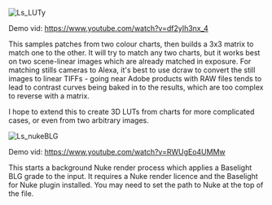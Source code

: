 ![Ls_LUTy](http://lewissaunders.com/rubbish/Ls_LUTy_thumb.jpg)

Demo vid: https://www.youtube.com/watch?v=df2yIh3nx_4

This samples patches from two colour charts, then builds a 3x3 matrix to match one to the other.  It will try to match any two charts, but it works best on two scene-linear images which are already matched in exposure.  For matching stills cameras to Alexa, it's best to use dcraw to convert the still images to linear TIFFs - going near Adobe products with RAW files tends to lead to contrast curves being baked in to the results, which are too complex to reverse with a matrix.

I hope to extend this to create 3D LUTs from charts for more complicated cases, or even from two arbitrary images.


![Ls_nukeBLG](http://lewissaunders.com/rubbish/Ls_nukeBLG_thumb.jpg)

Demo vid: https://www.youtube.com/watch?v=RWUgEo4UMMw

This starts a background Nuke render process which applies a Baselight BLG grade to the input.  It requires a Nuke render licence and the Baselight for Nuke plugin installed.  You may need to set the path to Nuke at the top of the file.
